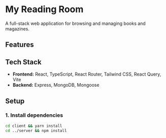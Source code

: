 # My Reading Room

A full-stack web application for browsing and managing books and magazines.

## Features

## Tech Stack

- **Frontend:** React, TypeScript, React Router, Tailwind CSS, React Query, Vite
- **Backend:** Express, MongoDB, Mongoose

## Setup

### 1. Install dependencies

```bash
cd client && yarn install
cd ../server && npm install
```
